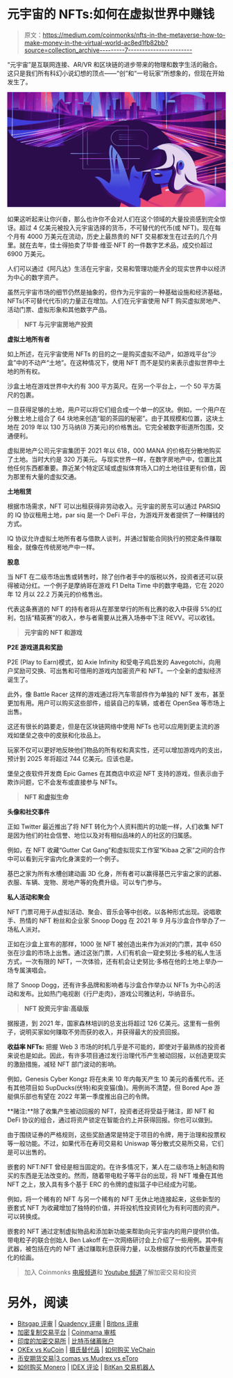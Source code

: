 # 元宇宙的 NFTs:如何在虚拟世界中赚钱

> 原文：<https://medium.com/coinmonks/nfts-in-the-metaverse-how-to-make-money-in-the-virtual-world-ac8ed1fb82bb?source=collection_archive---------7----------------------->

“元宇宙”是互联网连接、AR/VR 和区块链的进步带来的物理和数字生活的融合。这只是我们所有科幻小说幻想的顶点——“创”和“一号玩家”所想象的，但现在开始发生了。

![](img/44fb91caf97df2d5497f07008e5e4787.png)

如果这听起来让你兴奋，那么也许你不会对人们在这个领域的大量投资感到完全惊讶。超过 4 亿美元被投入元宇宙选择的货币，不可替代的代币(或 NFT)。现在每个月有 4000 万美元在流动，历史上最昂贵的 NFT 交易都发生在过去的几个月里。就在去年，佳士得拍卖了毕普·维亚·NFT 的一件数字艺术品，成交价超过 6900 万美元。

人们可以通过《阿凡达》生活在元宇宙，交易和管理功能齐全的现实世界中以经济为中心的数字资产。

虽然元宇宙市场的细节仍然是抽象的，但作为元宇宙的一种基础设施和经济基础，NFTs(不可替代代币)的力量正在增加。人们在元宇宙使用 NFT 购买虚拟房地产、活动门票、虚拟形象和其他数字产品。

> **NFT 与元宇宙房地产投资**

**虚拟土地所有者**

如上所述，在元宇宙使用 NFTs 的目的之一是购买虚拟不动产，如游戏平台“沙盒”中的不动产“土地”。在这种情况下，使用 NFT 而不是契约来表示虚拟世界中土地的所有权。

沙盒土地在游戏世界中大约有 300 平方英尺。在另一个平台上，一个 50 平方英尺的包裹。

一旦获得足够的土地，用户可以将它们组合成一个单一的区块。例如，一个用户在分散土地上组合了 64 块地来创造“聪的茶园的秘密”。由于其规模和位置，这块土地在 2019 年以 130 万马纳(8 万美元)的价格售出。它完全被数字街道所包围，交通便利。

虚拟房地产公司元宇宙集团于 2021 年以 618，000 MANA 的价格在分散地购买了土地。当时大约是 320 万美元。与现实世界一样，在数字房地产中，位置比其他任何东西都重要。靠近某个特定区域或虚拟体育场入口的土地往往更有价值，因为那里有大量的虚拟交通。

**土地租赁**

根据市场需求，NFT 可以出租获得非劳动收入。元宇宙的房东可以通过 PARSIQ 的 IQ 协议租用土地，par siq 是一个 DeFi 平台，为游戏开发者提供了一种赚钱的方式。

IQ 协议允许虚拟土地所有者与借款人谈判，并通过智能合同执行的预定条件赚取租金，就像在传统房地产中一样。

**股息**

当 NFT 在二级市场出售或转售时，除了创作者手中的版税以外，投资者还可以获得被动分红。一个例子是摩纳哥在游戏 F1 Delta Time 中的数字电路，它在 2020 年 12 月以 22.2 万美元的价格售出。

代表这条赛道的 NFT 的持有者将从在那里举行的所有比赛的收入中获得 5%的红利，包括“精英赛”的收入，参与者需要从比赛入场券中下注 REVV。可以收钱。

> **元宇宙的 NFT 和游戏**

**P2E 游戏道具和奖励**

P2E (Play to Earn)模式，如 Axie Infinity 和受电子鸡启发的 Aavegotchi，向用户奖励可交换、可出售和可借用的游戏内加密资产和 NFT。一个全新的虚拟经济诞生了。

此外，像 Battle Racer 这样的游戏通过将汽车零部件作为单独的 NFT 发布，甚至更加有用。用户可以购买这些部件，组装自己的车辆，或者在 OpenSea 等市场上出售。

这还有很长的路要走，但是在区块链网络中使用 NFTs 也可以应用到更主流的游戏如堡垒之夜中的皮肤和化妆品上。

玩家不仅可以更好地反映他们物品的所有权和真实性，还可以增加游戏内的支出，预计到 2025 年将超过 744 亿美元。应该也是。

堡垒之夜软件开发商 Epic Games 在其商店中欢迎 NFT 支持的游戏，但表示由于欺诈问题，它不会发布或直接参与 NFTs。

> **NFT 和虚拟生命**

**头像和社交事件**

正如 Twitter 最近推出了将 NFT 转化为个人资料图片的功能一样，人们收集 NFT 是因为他们的社会信誉、地位以及对有相似品味的人的社区的归属感。

例如，在 NFT 收藏“Gutter Cat Gang”和虚拟现实工作室“Kibaa 之家”之间的合作中可以看到元宇宙内化身演变的一个例子。

基巴之家为所有水槽创建动画 3D 化身，所有者可以赢得基巴元宇宙之家的武器、衣服、车辆、宠物、房地产等的免费升级。可以专门参与。

**私人活动和聚会**

NFT 门票可用于从虚拟活动、聚会、音乐会等中创收。以各种形式出现。说唱歌手、热情的 NFT 粉丝和企业家 Snoop Dogg 在 2021 年 9 月与沙盒合作举办了一场私人派对。

正如在沙盒上宣布的那样，1000 张 NFT 被创造出来作为派对的门票，其中 650 张在沙盒的市场上出售。通过这张门票，人们有机会一窥史努比·多格的私人生活方式，一次有限的 NFT，一次体验，还有机会让史努比·多格在他的土地上举办一场专属演唱会。

除了 Snoop Dogg，还有许多品牌和影响者与沙盒合作举办以 NFTs 为中心的活动和发布。比如热门电视剧《行尸走肉》，游戏公司雅达利，华纳音乐。

> **NFT 投资元宇宙:高级版**

据报道，到 2021 年，国家森林培训的总支出将超过 126 亿美元。这里有一些例子，说明买家如何赚取不劳而获的收入，并获得最大的投资回报。

**收益率 NFTs:** 把握 Web 3 市场的时机几乎是不可能的，即使对于最熟练的投资者来说也是如此。因此，有许多项目通过发行治理代币产生被动回报，以创造更现实的激励措施，减轻 NFT 部门波动的影响。

例如，Genesis Cyber Kongz 将在未来 10 年内每天产生 10 美元的香蕉代币。还有其他项目如 SupDucks(伏特)和突变猫(鱼)。用例尚不清楚，但 Bored Ape 游艇俱乐部也有望在 2022 年第一季度推出自己的令牌。

**赌注:**除了收集产生被动回报的 NFT，投资者还将受益于赌注，即 NFT 和 DeFi 协议的组合，通过将资产锁定在智能合约上并获得回报。你也可以做到。

由于围绕证券的严格规则，这些奖励通常是特定于项目的令牌，用于治理和投票权等一般功能。不过，如果代币在寿司交易和 Uniswap 等分散式交易所交易，它们是可以出售的。

嵌套的 NFT:NFT 曾经是相当固定的。在许多情况下，某人在二级市场上制造和购买的东西是无法改变的。然而，随着带电粒子等平台的出现，将 NFT 堆叠在其他 NFT 之上，放入具有多个基于 ERC 的令牌的虚拟篮子中已经成为可能。

例如，将一个稀有的 NFT 与另一个稀有的 NFT 无休止地连接起来，这些新型的嵌套式 NFT 为收藏增加了独特的价值，并将投机性投资转化为有利可图的资产。可以转换成。

嵌套的 NFT 通过定制虚拟物品和添加新功能来帮助向元宇宙内的用户提供价值。带电粒子的联合创始人 Ben Lakoff 在一次网络研讨会上介绍了一些用例。其中有武器，被包括在内的 NFT 通过赚取利息获得力量，以及根据存放的代币数量而变化的绘画。

> 加入 Coinmonks [电报频道](https://t.me/coincodecap)和 [Youtube 频道](https://www.youtube.com/c/coinmonks/videos)了解加密交易和投资

# 另外，阅读

*   [Bitsgap 评审](/coinmonks/bitsgap-review-a-crypto-trading-bot-that-makes-easy-money-a5d88a336df2) | [Quadency 评审](/coinmonks/quadency-review-a-crypto-trading-automation-platform-3068eaa374e1) | [Bitbns 评审](/coinmonks/bitbns-review-38256a07e161)
*   [加密复制交易平台](/coinmonks/top-10-crypto-copy-trading-platforms-for-beginners-d0c37c7d698c) | [Coinmama 审核](/coinmonks/coinmama-review-ace5641bde6e)
*   [印度的加密交易所](/coinmonks/bitcoin-exchange-in-india-7f1fe79715c9) | [比特币储蓄账户](/coinmonks/bitcoin-savings-account-e65b13f92451)
*   [OKEx vs KuCoin](https://coincodecap.com/okex-kucoin) | [摄氏替代品](https://coincodecap.com/celsius-alternatives) | [如何购买 VeChain](https://coincodecap.com/buy-vechain)
*   [币安期货交易](https://coincodecap.com/binance-futures-trading)|[3 comas vs Mudrex vs eToro](https://coincodecap.com/mudrex-3commas-etoro)
*   [如何购买 Monero](https://coincodecap.com/buy-monero) | [IDEX 评论](https://coincodecap.com/idex-review) | [BitKan 交易机器人](https://coincodecap.com/bitkan-trading-bot)